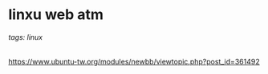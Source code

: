 # linxu web atm
###### tags: linux
https://www.ubuntu-tw.org/modules/newbb/viewtopic.php?post_id=361492